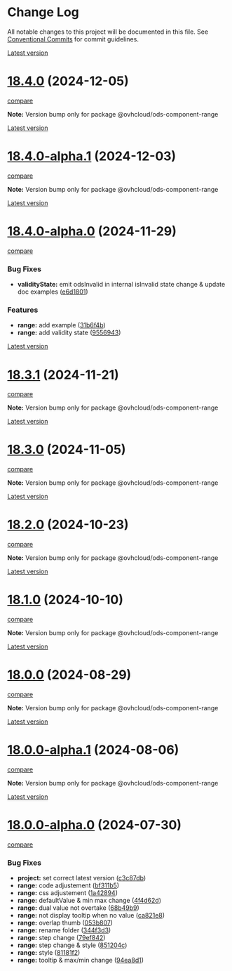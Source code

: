 # Change Log

All notable changes to this project will be documented in this file.
See [Conventional Commits](https://conventionalcommits.org) for commit guidelines.

[Latest version](https://ovh.github.io/design-system/latest/?path=/docs/design-system-changelog--page)


# [18.4.0](https://ovh.github.io/design-system/v18.4.0/?path=/docs/design-system-changelog--page) (2024-12-05)
[compare](https://github.com/ovh/design-system/compare/v18.4.0-alpha.1...v18.4.0)

**Note:** Version bump only for package @ovhcloud/ods-component-range





[Latest version](https://ovh.github.io/design-system/latest/?path=/docs/design-system-changelog--page)


# [18.4.0-alpha.1](https://ovh.github.io/design-system/v18.4.0-alpha.1/?path=/docs/design-system-changelog--page) (2024-12-03)
[compare](https://github.com/ovh/design-system/compare/v18.4.0-alpha.0...v18.4.0-alpha.1)

**Note:** Version bump only for package @ovhcloud/ods-component-range







[Latest version](https://ovh.github.io/design-system/latest/?path=/docs/design-system-changelog--page)


# [18.4.0-alpha.0](https://ovh.github.io/design-system/v18.4.0-alpha.0/?path=/docs/design-system-changelog--page) (2024-11-29)
[compare](https://github.com/ovh/design-system/compare/v18.3.1...v18.4.0-alpha.0)

### Bug Fixes

* **validityState:** emit odsInvalid in internal isInvalid state change & update doc examples ([e6d1801](https://github.com/ovh/design-system/commit/e6d180176c14bfc3fbc3a2168a32380e878f19fc))


### Features

* **range:** add example ([31b6f4b](https://github.com/ovh/design-system/commit/31b6f4b61f8d205396f1b7a99ea28d6fcdb9a952))
* **range:** add validity state ([9556943](https://github.com/ovh/design-system/commit/95569434f404861432abf1d804754c8b23139c81))



[Latest version](https://ovh.github.io/design-system/latest/?path=/docs/design-system-changelog--page)


# [18.3.1](https://ovh.github.io/design-system/v18.3.1/?path=/docs/design-system-changelog--page) (2024-11-21)
[compare](https://github.com/ovh/design-system/compare/v18.3.0...v18.3.1)

**Note:** Version bump only for package @ovhcloud/ods-component-range





[Latest version](https://ovh.github.io/design-system/latest/?path=/docs/design-system-changelog--page)


# [18.3.0](https://ovh.github.io/design-system/v18.3.0/?path=/docs/design-system-changelog--page) (2024-11-05)
[compare](https://github.com/ovh/design-system/compare/v18.2.0...v18.3.0)

**Note:** Version bump only for package @ovhcloud/ods-component-range





[Latest version](https://ovh.github.io/design-system/latest/?path=/docs/design-system-changelog--page)


# [18.2.0](https://ovh.github.io/design-system/v18.2.0/?path=/docs/design-system-changelog--page) (2024-10-23)
[compare](https://github.com/ovh/design-system/compare/v18.1.0...v18.2.0)

**Note:** Version bump only for package @ovhcloud/ods-component-range





[Latest version](https://ovh.github.io/design-system/latest/?path=/docs/design-system-changelog--page)


# [18.1.0](https://ovh.github.io/design-system/v18.1.0/?path=/docs/design-system-changelog--page) (2024-10-10)
[compare](https://github.com/ovh/design-system/compare/v18.0.0...v18.1.0)

**Note:** Version bump only for package @ovhcloud/ods-component-range





[Latest version](https://ovh.github.io/design-system/latest/?path=/docs/design-system-changelog--page)


# [18.0.0](https://ovh.github.io/design-system/v18.0.0/?path=/docs/design-system-changelog--page) (2024-08-29)
[compare](https://github.com/ovh/design-system/compare/v18.0.0-alpha.1...v18.0.0)

**Note:** Version bump only for package @ovhcloud/ods-component-range





[Latest version](https://ovh.github.io/design-system/latest/?path=/docs/design-system-changelog--page)


# [18.0.0-alpha.1](https://ovh.github.io/design-system/v18.0.0-alpha.1/?path=/docs/design-system-changelog--page) (2024-08-06)
[compare](https://github.com/ovh/design-system/compare/v18.0.0-alpha.0...v18.0.0-alpha.1)

**Note:** Version bump only for package @ovhcloud/ods-component-range







[Latest version](https://ovh.github.io/design-system/latest/?path=/docs/design-system-changelog--page)


# [18.0.0-alpha.0](https://ovh.github.io/design-system/v18.0.0-alpha.0/?path=/docs/design-system-changelog--page) (2024-07-30)
[compare](https://github.com/ovh/design-system/compare/v17.2.2...v18.0.0-alpha.0)

### Bug Fixes

* **project:** set correct latest version ([c3c87db](https://github.com/ovh/design-system/commit/c3c87db50891e8da601bb89f22ed44ff56f71181))
* **range:** code adjustement ([bf311b5](https://github.com/ovh/design-system/commit/bf311b5ad44d3533add9633890d2251cd3b763ce))
* **range:** css adjustement ([1a42894](https://github.com/ovh/design-system/commit/1a42894927a2527fb9f4ead96da584c6602bd379))
* **range:** defaultValue & min max change ([4f4d62d](https://github.com/ovh/design-system/commit/4f4d62de3b156ddbf0295007cb98cca546450643))
* **range:** dual value not overtake ([68b49b9](https://github.com/ovh/design-system/commit/68b49b94fb3f14d98e973a8517235cd49347265d))
* **range:** not display tooltip when no value ([ca821e8](https://github.com/ovh/design-system/commit/ca821e83800f0149fbc7825a761cea6bcbc36d98))
* **range:** overlap thumb ([053b807](https://github.com/ovh/design-system/commit/053b807aafe86162bdb606575e77f609c3372723))
* **range:** rename folder ([344f3d3](https://github.com/ovh/design-system/commit/344f3d30fab529eec7ebe0030722a3507956c174))
* **range:** step change ([79ef842](https://github.com/ovh/design-system/commit/79ef8428023fe987764ccce4c9f2feb99fc8310a))
* **range:** step change & style ([851204c](https://github.com/ovh/design-system/commit/851204c3ab3f45e0cb973c533b6de03c88001d33))
* **range:** style ([81181f2](https://github.com/ovh/design-system/commit/81181f213cd8126692a92f38e719e9e17f2b2c15))
* **range:** tooltip & max/min change ([94ea8d1](https://github.com/ovh/design-system/commit/94ea8d171b2c97f0067eaa0480052753d05078cf))
